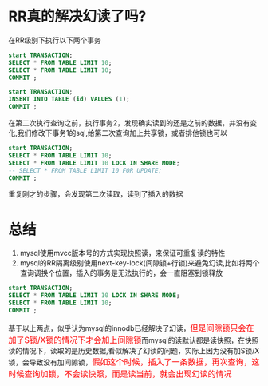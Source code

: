 # RR真的解决幻读了吗?
在RR级别下执行以下两个事务
```sql
start TRANSACTION;
SELECT * FROM TABLE LIMIT 10;
SELECT * FROM TABLE LIMIT 10;
COMMIT ;
```
```sql
start TRANSACTION;
INSERT INTO TABLE (id) VALUES (1);
COMMIT ;
```
在第二次执行查询之前，执行事务2，发现确实读到的还是之前的数据，并没有变化,我们修改下事务1的sql,给第二次查询加上共享锁，或者排他锁也可以
```sql
start TRANSACTION;
SELECT * FROM TABLE LIMIT 10;
SELECT * FROM TABLE LIMIT 10 LOCK IN SHARE MODE;
-- SELECT * FROM TABLE LIMIT 10 FOR UPDATE;
COMMIT ;
```
重复刚才的步骤，会发现第二次读取，读到了插入的数据
# 总结
1. mysql使用mvcc版本号的方式实现快照读，来保证可重复读的特性
2. mysql的RR隔离级别使用next-key-lock(间隙锁+行锁)来避免幻读,比如将两个查询调换个位置，插入的事务是无法执行的，会一直阻塞到锁释放
```sql
start TRANSACTION;
SELECT * FROM TABLE LIMIT 10 LOCK IN SHARE MODE;
SELECT * FROM TABLE LIMIT 10;
COMMIT ;
```
基于以上两点，似乎认为mysql的innodb已经解决了幻读，<font color = #FF000 size=3 >但是间隙锁只会在加了S锁/X锁的情况下才会加上间隙锁</font>而mysql的读默认都是读快照，在快照读的情况下，读取的是历史数据,看似解决了幻读的问题，实际上因为没有加S锁/X锁，会导致没有加间隙锁，<font color = #FF000 size=3 >假如这个时候，插入了一条数据，再次查询，这时候查询加锁，不会读快照，而是读当前，就会出现幻读的情况</font>